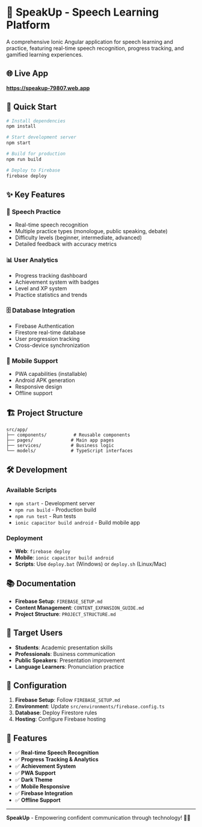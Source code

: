 # 🎯 SpeakUp - Speech Learning Platform

A comprehensive Ionic Angular application for speech learning and practice, featuring real-time speech recognition, progress tracking, and gamified learning experiences.

## 🌐 **Live App**
**https://speakup-79807.web.app**

## 🚀 **Quick Start**

```bash
# Install dependencies
npm install

# Start development server
npm start

# Build for production
npm run build

# Deploy to Firebase
firebase deploy
```

## ✨ **Key Features**

### 🎤 **Speech Practice**
- Real-time speech recognition
- Multiple practice types (monologue, public speaking, debate)
- Difficulty levels (beginner, intermediate, advanced)
- Detailed feedback with accuracy metrics

### 📊 **User Analytics**
- Progress tracking dashboard
- Achievement system with badges
- Level and XP system
- Practice statistics and trends

### 🗄️ **Database Integration**
- Firebase Authentication
- Firestore real-time database
- User progression tracking
- Cross-device synchronization

### 📱 **Mobile Support**
- PWA capabilities (installable)
- Android APK generation
- Responsive design
- Offline support

## 🏗️ **Project Structure**

```
src/app/
├── components/          # Reusable components
├── pages/              # Main app pages
├── services/           # Business logic
└── models/             # TypeScript interfaces
```

## 🛠️ **Development**

### **Available Scripts**
- `npm start` - Development server
- `npm run build` - Production build
- `npm run test` - Run tests
- `ionic capacitor build android` - Build mobile app

### **Deployment**
- **Web**: `firebase deploy`
- **Mobile**: `ionic capacitor build android`
- **Scripts**: Use `deploy.bat` (Windows) or `deploy.sh` (Linux/Mac)

## 📚 **Documentation**

- **Firebase Setup**: `FIREBASE_SETUP.md`
- **Content Management**: `CONTENT_EXPANSION_GUIDE.md`
- **Project Structure**: `PROJECT_STRUCTURE.md`

## 🎯 **Target Users**

- **Students**: Academic presentation skills
- **Professionals**: Business communication
- **Public Speakers**: Presentation improvement
- **Language Learners**: Pronunciation practice

## 🔧 **Configuration**

1. **Firebase Setup**: Follow `FIREBASE_SETUP.md`
2. **Environment**: Update `src/environments/firebase.config.ts`
3. **Database**: Deploy Firestore rules
4. **Hosting**: Configure Firebase hosting

## 🚀 **Features**

- ✅ **Real-time Speech Recognition**
- ✅ **Progress Tracking & Analytics**
- ✅ **Achievement System**
- ✅ **PWA Support**
- ✅ **Dark Theme**
- ✅ **Mobile Responsive**
- ✅ **Firebase Integration**
- ✅ **Offline Support**

---

**SpeakUp** - Empowering confident communication through technology! 🎯✨

